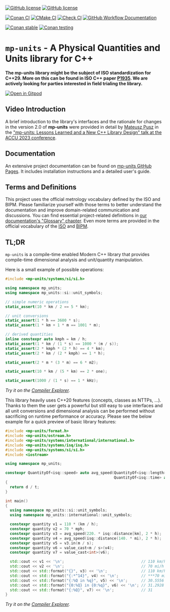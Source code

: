 [![GitHub license](https://img.shields.io/github/license/mpusz/mp-units?cacheSeconds=3600&color=informational&label=License)](./LICENSE.md)
[![GitHub license](https://img.shields.io/badge/C%2B%2B-20-blue)](https://en.cppreference.com/w/cpp/compiler_support#cpp20)

[![Conan CI](https://img.shields.io/github/actions/workflow/status/mpusz/mp-units/ci-conan.yml?branch=master&label=Conan%20CI)](https://github.com/mpusz/mp-units/actions?query=workflow%3A%22Conan%20CI%22+branch%3Amaster)
[![CMake CI](https://img.shields.io/github/actions/workflow/status/mpusz/mp-units/ci-test-package-cmake.yml?branch=master&label=CMake%20CI)](https://github.com/mpusz/mp-units/actions?query=workflow%3A%22CMake+Test+Package+CI%22+branch%3Amaster)
[![Check CI](https://img.shields.io/github/actions/workflow/status/mpusz/mp-units/ci-check.yml?branch=master&label=Check%20CI)](https://github.com/mpusz/mp-units/actions?query=workflow%3A%22Check%20CI%22+branch%3Amaster)
[![GitHub Workflow Documentation](https://img.shields.io/github/actions/workflow/status/mpusz/mp-units/documentation.yml?branch=master&label=Documentation)](https://github.com/mpusz/mp-units/actions?query=workflow%3ADocumentation+branch%3Amaster)

[![Conan stable](https://img.shields.io/conan/v/mp-units?label=ConanCenter&color=blue)](https://conan.io/center/mp-units)
[![Conan testing](https://img.shields.io/badge/mpusz.jfrog.io-2.0.0%3Atesting-blue)](https://mpusz.jfrog.io/ui/packages/conan:%2F%2Fmp-units/2.0.0)


# `mp-units` - A Physical Quantities and Units library for C++

**The mp-units library might be the subject of ISO standardization for C++29.
More on this can be found in ISO C++ paper [P1935](https://wg21.link/p1935).
We are actively looking for parties interested in field trialing the library.**

[![Open in Gitpod](https://gitpod.io/button/open-in-gitpod.svg)](https://gitpod.io/#https://github.com/mpusz/mp-units)


## Video Introduction

A brief introduction to the library's interfaces and the rationale for changes in the version 2.0
of **mp-units** were provided in detail by [Mateusz Pusz](https://github.com/mpusz) in the
["mp-units: Lessons Learned and a New C++ Library Design" talk at the ACCU 2023 conference](https://www.youtube.com/watch?v=l0rXdJfXLZc).


## Documentation

An extensive project documentation can be found on [mp-units GitHub Pages](https://mpusz.github.io/mp-units).
It includes installation instructions and a detailed user's guide.


## Terms and Definitions

This project uses the official metrology vocabulary defined by the ISO and BIPM.
Please familiarize yourself with those terms to better understand the documentation
and improve domain-related communication and discussions. You can find essential
project-related definitions in [our documentation's "Glossary" chapter](https://mpusz.github.io/mp-units/latest/appendix/glossary).
Even more terms are provided in the official vocabulary of the [ISO](https://www.iso.org/obp/ui#iso:std:iso-iec:guide:99:ed-1:v2:en)
and [BIPM](https://jcgm.bipm.org/vim/en).


## TL;DR

`mp-units` is a compile-time enabled Modern C++ library that provides compile-time dimensional
analysis and unit/quantity manipulation.

Here is a small example of possible operations:

```cpp
#include <mp-units/systems/si/si.h>

using namespace mp_units;
using namespace mp_units::si::unit_symbols;

// simple numeric operations
static_assert(10 * km / 2 == 5 * km);

// unit conversions
static_assert(1 * h == 3600 * s);
static_assert(1 * km + 1 * m == 1001 * m);

// derived quantities
inline constexpr auto kmph = km / h;
static_assert(1 * km / (1 * s) == 1000 * (m / s));
static_assert(2 * kmph * (2 * h) == 4 * km);
static_assert(2 * km / (2 * kmph) == 1 * h);

static_assert(2 * m * (3 * m) == 6 * m2);

static_assert(10 * km / (5 * km) == 2 * one);

static_assert(1000 / (1 * s) == 1 * kHz);
```

_Try it on the [Compiler Explorer](https://godbolt.org/z/81Ev7qhTd)._

This library heavily uses C++20 features (concepts, classes as NTTPs, ...). Thanks to
them the user gets a powerful but still easy to use interfaces and all unit conversions
and dimensional analysis can be performed without sacrificing on runtime performance or
accuracy. Please see the below example for a quick preview of basic library features:

```cpp
#include <mp-units/format.h>
#include <mp-units/ostream.h>
#include <mp-units/systems/international/international.h>
#include <mp-units/systems/isq/isq.h>
#include <mp-units/systems/si/si.h>
#include <iostream>

using namespace mp_units;

constexpr QuantityOf<isq::speed> auto avg_speed(QuantityOf<isq::length> auto d,
                                                QuantityOf<isq::time> auto t)
{
  return d / t;
}

int main()
{
  using namespace mp_units::si::unit_symbols;
  using namespace mp_units::international::unit_symbols;

  constexpr quantity v1 = 110 * (km / h);
  constexpr quantity v2 = 70 * mph;
  constexpr quantity v3 = avg_speed(220. * isq::distance[km], 2 * h);
  constexpr quantity v4 = avg_speed(isq::distance(140. * mi), 2 * h);
  constexpr quantity v5 = v3.in(m / s);
  constexpr quantity v6 = value_cast<m / s>(v4);
  constexpr quantity v7 = value_cast<int>(v6);

  std::cout << v1 << '\n';                                  // 110 km/h
  std::cout << v2 << '\n';                                  // 70 mi/h
  std::cout << std::format("{}", v3) << '\n';               // 110 km/h
  std::cout << std::format("{:*^14}", v4) << '\n';          // ***70 mi/h****
  std::cout << std::format("{:%Q in %q}", v5) << '\n';      // 30.5556 in m/s
  std::cout << std::format("{0:%Q} in {0:%q}", v6) << '\n'; // 31.2928 in m/s
  std::cout << std::format("{:%Q}", v7) << '\n';            // 31
}
```

_Try it on the [Compiler Explorer](https://godbolt.org/z/Tsesa1Pvq)._
